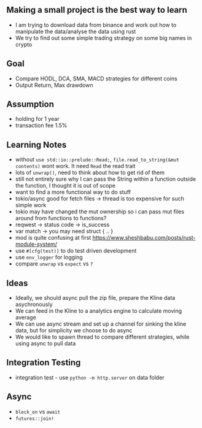 ## Making a small project is the best way to learn
- I am trying to download data from binance and work out how to manipulate the data/analyse the data using rust
- We try to find out some simple trading strategy on some big names in crypto

## Goal
- Compare HODL, DCA, SMA, MACD strategies for different coins
- Output Return, Max drawdown

## Assumption
- holding for 1 year
- transaction fee 1.5%

## Learning Notes
- without `use std::io::prelude::Read;`, `file.read_to_string(&mut contents)` wont work. It need `Read` the read trait
- lots of `unwrap()`, need to think about how to get rid of them
- still not entirely sure why I can pass the String within a function outside the function, I thought it is out of scope
- want to find a more functional way to do stuff
- tokio/async good for fetch files -> thread is too expensive for such simple work
- tokio may have changed the mut ownership so i can pass mut files around from functions to functions?
- reqwest -> status code  -> is_success
- var match -> you may need struct { .. }
- mod is quite confusing at first https://www.sheshbabu.com/posts/rust-module-system/
- use `#[cfg(test)]` to do test driven development
- use `env_logger` for logging
- compare `unwrap` vs `expect` vs `?`

## Ideas
- Ideally, we should async pull the zip file, prepare the Kline data asychronously
- We can feed in the Kline to a analytics engine to calculate moving average
- We can use async stream and set up a channel for sinking the kline data, but for simplicity we choose to do async
- We would like to spawn thread to compare different strategies, while using async to pull data

## Integration Testing
- integration test - use `python -m http.server` on data folder

## Async
- `block_on` vs `await`
- `futures::join!`


